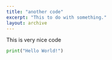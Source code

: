 ```yaml
---
title: "another code"
excerpt: "This to do with something."
layout: archive
---
```


This is very nice code

```python
print("Hello World!")
```